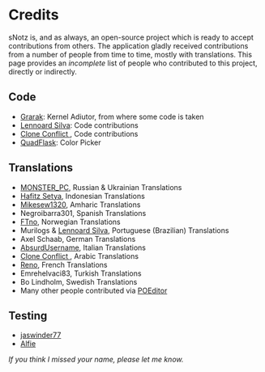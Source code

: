 # Credits
sNotz is, and as always, an open-source project which is ready to accept contributions from others. The application gladly received contributions from a number of people from time to time, mostly with translations. This page provides an <i>incomplete</i> list of people who contributed to this project, directly or indirectly.

## Code
* [Grarak](https://github.com/Grarak/): Kernel Adiutor, from where some code is taken
* [Lennoard Silva](https://github.com/Lennoard): Code contributions
* [Clone Conflict ](https://github.com/QuadFlask/cloneconf/), Code contributions
* [QuadFlask](https://github.com/QuadFlask/colorpicker/): Color Picker

## Translations
* [MONSTER_PC](https://t.me/MONSTER_PC), Russian & Ukrainian Translations
* [Hafitz Setya](https://github.com/breakdowns), Indonesian Translations
* [Mikesew1320](https://github.com/Mikesew1320), Amharic Translations
* Negroibarra301, Spanish Translations
* [FTno](https://github.com/FTno), Norwegian Translations
* Murilogs & [Lennoard Silva](https://github.com/Lennoard), Portuguese (Brazilian) Translations
* Axel Schaab, German Translations
* [AbsurdUsername](https://github.com/AbsurdUsername), Italian Translations
* [Clone Conflict ](https://github.com/QuadFlask/cloneconf/), Arabic Translations
* [Reno](https://t.me/Renoooooo), French Translations
* Emrehelvaci83, Turkish Translations
* Bo Lindholm, Swedish Translations
* Many other people contributed via [POEditor](https://poeditor.com/join/project?hash=LOg2GmFfbV)

## Testing
* [jaswinder77](https://github.com/jaswinder77)
* [Alfie](https://t.me/AlfieFie)

_If you think I missed your name, please let me know._
